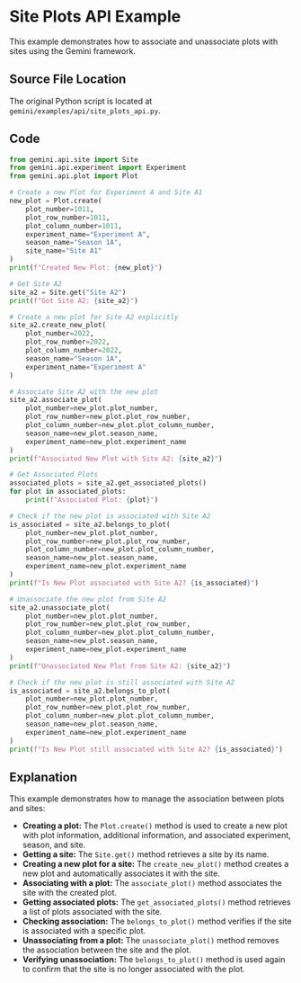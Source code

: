 # Site Plots API Example

This example demonstrates how to associate and unassociate plots with sites using the Gemini framework.

## Source File Location

The original Python script is located at `gemini/examples/api/site_plots_api.py`.

## Code

```python
from gemini.api.site import Site
from gemini.api.experiment import Experiment
from gemini.api.plot import Plot

# Create a new Plot for Experiment A and Site A1
new_plot = Plot.create(
    plot_number=1011,
    plot_row_number=1011,
    plot_column_number=1011,
    experiment_name="Experiment A",
    season_name="Season 1A",
    site_name="Site A1"
)
print(f"Created New Plot: {new_plot}")

# Get Site A2
site_a2 = Site.get("Site A2")
print(f"Got Site A2: {site_a2}")

# Create a new plot for Site A2 explicitly
site_a2.create_new_plot(
    plot_number=2022,
    plot_row_number=2022,
    plot_column_number=2022,
    season_name="Season 1A",
    experiment_name="Experiment A"
)

# Associate Site A2 with the new plot
site_a2.associate_plot(
    plot_number=new_plot.plot_number,
    plot_row_number=new_plot.plot_row_number,
    plot_column_number=new_plot.plot_column_number,
    season_name=new_plot.season_name,
    experiment_name=new_plot.experiment_name
)
print(f"Associated New Plot with Site A2: {site_a2}")

# Get Associated Plots
associated_plots = site_a2.get_associated_plots()
for plot in associated_plots:
    print(f"Associated Plot: {plot}")

# Check if the new plot is associated with Site A2
is_associated = site_a2.belongs_to_plot(
    plot_number=new_plot.plot_number,
    plot_row_number=new_plot.plot_row_number,
    plot_column_number=new_plot.plot_column_number,
    season_name=new_plot.season_name,
    experiment_name=new_plot.experiment_name
)
print(f"Is New Plot associated with Site A2? {is_associated}")

# Unassociate the new plot from Site A2
site_a2.unassociate_plot(
    plot_number=new_plot.plot_number,
    plot_row_number=new_plot.plot_row_number,
    plot_column_number=new_plot.plot_column_number,
    season_name=new_plot.season_name,
    experiment_name=new_plot.experiment_name
)
print(f"Unassociated New Plot from Site A2: {site_a2}")

# Check if the new plot is still associated with Site A2
is_associated = site_a2.belongs_to_plot(
    plot_number=new_plot.plot_number,
    plot_row_number=new_plot.plot_row_number,
    plot_column_number=new_plot.plot_column_number,
    season_name=new_plot.season_name,
    experiment_name=new_plot.experiment_name
)
print(f"Is New Plot still associated with Site A2? {is_associated}")
```

## Explanation

This example demonstrates how to manage the association between plots and sites:

*   **Creating a plot:** The `Plot.create()` method is used to create a new plot with plot information, additional information, and associated experiment, season, and site.
*   **Getting a site:** The `Site.get()` method retrieves a site by its name.
*   **Creating a new plot for a site:** The `create_new_plot()` method creates a new plot and automatically associates it with the site.
*   **Associating with a plot:** The `associate_plot()` method associates the site with the created plot.
*   **Getting associated plots:** The `get_associated_plots()` method retrieves a list of plots associated with the site.
*   **Checking association:** The `belongs_to_plot()` method verifies if the site is associated with a specific plot.
*   **Unassociating from a plot:** The `unassociate_plot()` method removes the association between the site and the plot.
*   **Verifying unassociation:** The `belongs_to_plot()` method is used again to confirm that the site is no longer associated with the plot.
